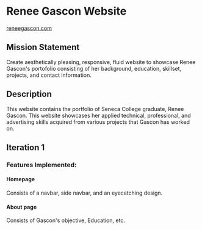 # Renee Gascon Website

[reneegascon.com](reneegascon.com)

## Mission Statement
Create aesthetically pleasing, responsive, fluid website to showcase Renee Gascon's portofolio consisting of her background, education, skillset, projects, and contact information.

## Description
This website contains the portfolio of Seneca College graduate, Renee Gascon. This website showcases her applied technical, professional, and advertising skills acquired from various projects that Gascon has worked on.

## Iteration 1

### Features Implemented:
#### Homepage
Consists of a navbar, side navbar, and an eyecatching design.

#### About page
Consists of Gascon's objective, Education, etc.
